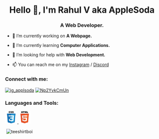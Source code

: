 <h1 align="center">Hello 👋, I'm Rahul V aka AppleSoda</h1>
<h3 align="center">A Web Developer.</h3>



- 🔭 I’m currently working on **A Webpage.**

- 🛐 I’m currently learning **Computer Applications.**

- 🤝 I’m looking for help with **Web Development.**

- 📫 You can reach me on my [Instagram](https://instagram.com/rahul.v008) / [Discord](https://discord.gg/Np2YvkCmUn)

<h3 align="left">Connect with me:</h3>
<p align="left">
<a href="https://instagram.com/rahul.v008" target="blank"><img align="center" src="https://raw.githubusercontent.com/rahuldkjain/github-profile-readme-generator/master/src/images/icons/Social/instagram.svg" alt="ig_applsoda" height="30" width="40" /></a>
<a href="https://discord.gg/Np2YvkCmUn" target="blank"><img align="center" src="https://raw.githubusercontent.com/rahuldkjain/github-profile-readme-generator/master/src/images/icons/Social/discord.svg" alt="Np2YvkCmUn" height="30" width="40" /></a>
</p>

<h3 align="left">Languages and Tools:</h3>
<p align="left"> <a href="https://www.w3schools.com/css/" target="_blank"> <img src="https://raw.githubusercontent.com/devicons/devicon/master/icons/css3/css3-original-wordmark.svg" alt="css3" width="40" height="40"/> </a> <a href="https://www.w3.org/html/" target="_blank"> <img src="https://raw.githubusercontent.com/devicons/devicon/master/icons/html5/html5-original-wordmark.svg" alt="html5" width="40" height="40"/> </a> </p>

<p>&nbsp;<img align="center" src="https://github-readme-stats.vercel.app/api?username=teeshirtboi&show_icons=true&locale=en" alt="teeshirtboi" /></p>


